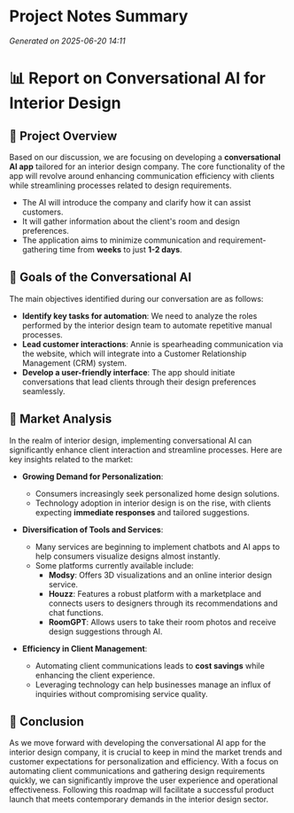 # Project Notes Summary

*Generated on 2025-06-20 14:11*

# 📊 **Report on Conversational AI for Interior Design**

## 🏢 **Project Overview**
Based on our discussion, we are focusing on developing a **conversational AI app** tailored for an interior design company. The core functionality of the app will revolve around enhancing communication efficiency with clients while streamlining processes related to design requirements.

- The AI will introduce the company and clarify how it can assist customers.
- It will gather information about the client's room and design preferences.
- The application aims to minimize communication and requirement-gathering time from **weeks** to just **1-2 days**.

## 🤖 **Goals of the Conversational AI**
The main objectives identified during our conversation are as follows:

- **Identify key tasks for automation**: We need to analyze the roles performed by the interior design team to automate repetitive manual processes.
- **Lead customer interactions**: Annie is spearheading communication via the website, which will integrate into a Customer Relationship Management (CRM) system.
- **Develop a user-friendly interface**: The app should initiate conversations that lead clients through their design preferences seamlessly.

## 🚀 **Market Analysis**
In the realm of interior design, implementing conversational AI can significantly enhance client interaction and streamline processes. Here are key insights related to the market:

- **Growing Demand for Personalization**: 
  - Consumers increasingly seek personalized home design solutions.
  - Technology adoption in interior design is on the rise, with clients expecting **immediate responses** and tailored suggestions.

- **Diversification of Tools and Services**:
  - Many services are beginning to implement chatbots and AI apps to help consumers visualize designs almost instantly.
  - Some platforms currently available include:
    - **Modsy**: Offers 3D visualizations and an online interior design service.
    - **Houzz**: Features a robust platform with a marketplace and connects users to designers through its recommendations and chat functions.
    - **RoomGPT**: Allows users to take their room photos and receive design suggestions through AI.

- **Efficiency in Client Management**:
  - Automating client communications leads to **cost savings** while enhancing the client experience.
  - Leveraging technology can help businesses manage an influx of inquiries without compromising service quality.

## 🧭 **Conclusion**
As we move forward with developing the conversational AI app for the interior design company, it is crucial to keep in mind the market trends and customer expectations for personalization and efficiency. With a focus on automating client communications and gathering design requirements quickly, we can significantly improve the user experience and operational effectiveness. Following this roadmap will facilitate a successful product launch that meets contemporary demands in the interior design sector.